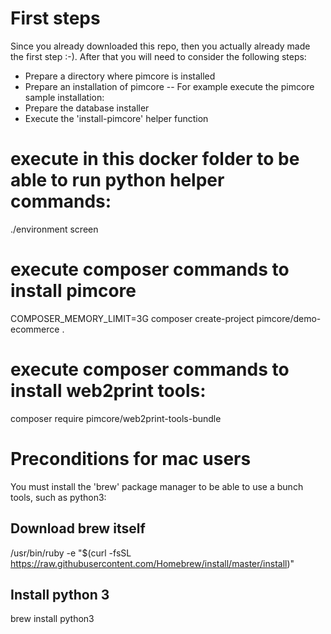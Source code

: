# First steps
Since you already downloaded this repo, then you actually already made the first step :-).
After that you will need to consider the following steps:
- Prepare a directory where pimcore is installed
- Prepare an installation of pimcore
-- For example execute the pimcore sample installation:
- Prepare the database installer
- Execute the 'install-pimcore' helper function

# execute in this docker folder to be able to run python helper commands:
./environment screen

# execute composer commands to install pimcore
COMPOSER_MEMORY_LIMIT=3G composer create-project pimcore/demo-ecommerce .

# execute composer commands to install web2print tools:
composer require pimcore/web2print-tools-bundle

# Preconditions for mac users
You must install the 'brew' package manager to be able to use a bunch tools, such as python3:

## Download brew itself
/usr/bin/ruby -e "$(curl -fsSL https://raw.githubusercontent.com/Homebrew/install/master/install)"

## Install python 3
brew install python3
